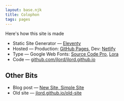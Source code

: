 ```yaml
---
layout: base.njk
title: Colophon
tags: pages
---
```


Here's how this site is made

- Static Site Generator — [Eleventy](https://www.11ty.dev)
- Hosted — Production: [GitHub Pages](https://pages.github.com), Dev: [Netlify](https://www.netlify.com)
- Type — Google Web Fonts: [Source Code Pro](https://fonts.google.com/specimen/Source+Sans+Pro), [Lora](https://fonts.google.com/specimen/Lora)  
- Code — [github.com/jlord/jlord.github.io](https://github.com/jlord/jlord.github.io)

## Other Bits
- Blog post — [New Site, Simple Site](/posts/new-site/)
- Old site — [jlord.github.io/old-site](https://jlord.github.io/old-site)

<!-- TODO: Link to old site -->
